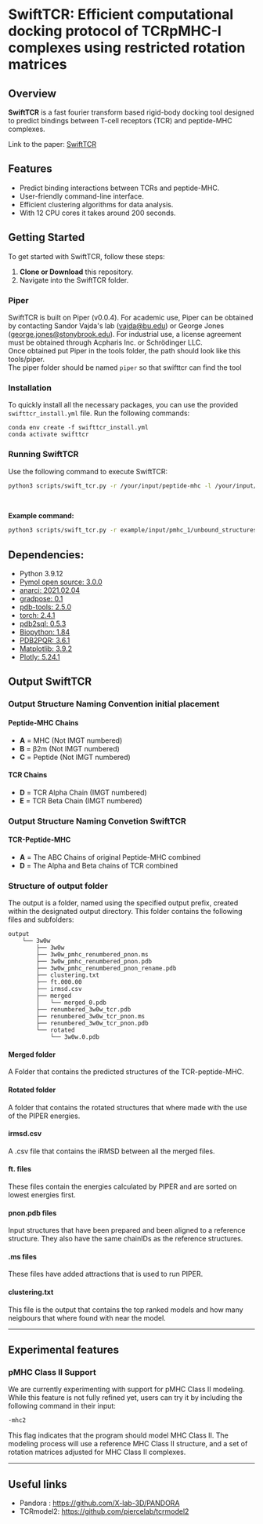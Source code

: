 # SwiftTCR: Efficient computational docking protocol of TCRpMHC-I complexes using restricted rotation matrices

## Overview
**SwiftTCR** is a fast fourier transform based rigid-body docking tool designed to predict bindings between T-cell receptors (TCR) and peptide-MHC complexes.

Link to the paper: [SwiftTCR](https://www.biorxiv.org/content/10.1101/2024.05.27.596020v2.full)

## Features
- Predict binding interactions between TCRs and peptide-MHC.
- User-friendly command-line interface.
- Efficient clustering algorithms for data analysis.
- With 12 CPU cores it takes around 200 seconds.

## Getting Started

To get started with SwiftTCR, follow these steps:

1. **Clone or Download** this repository.
2. Navigate into the SwiftTCR folder.

### Piper

SwiftTCR is built on Piper (v0.0.4). For academic use, Piper can be obtained by contacting Sandor Vajda's lab (vajda@bu.edu) or George Jones (george.jones@stonybrook.edu). For industrial use, a license agreement must be obtained through Acpharis Inc. or Schrödinger LLC. <br/>
Once obtained put Piper in the tools folder, the path should look like this tools/piper.<br>
The piper folder should be named ```piper``` so that swifttcr can find the tool

### Installation

To quickly install all the necessary packages, you can use the provided `swifttcr_install.yml` file. Run the following commands:

```
conda env create -f swifttcr_install.yml
conda activate swifttcr 
```

### Running SwiftTCR
Use the following command to execute SwiftTCR:

```bash
python3 scripts/swift_tcr.py -r /your/input/peptide-mhc -l /your/input/tcr -o output_directory -op output_prefix -c number_of_cores -t clustering_threshold (default=3) -m amount_of_models_generated
```
<br />

**Example command:**
```bash
python3 scripts/swift_tcr.py -r example/input/pmhc_1/unbound_structures/3w0w/3w0w_pmhc_renumbered.pdb -l example/input/pmhc_1/unbound_structures/3w0w/3w0w_tcr.pdb -o example/output/ -op first_test -c 6 -t 3 -m 100
```

## Dependencies:
* Python 3.9.12
* [Pymol open source: 3.0.0](https://github.com/schrodinger/pymol-open-source)
* [anarci: 2021.02.04](https://github.com/oxpig/ANARCI) 
* [gradpose: 0.1](https://github.com/X-lab-3D/GradPose)
* [pdb-tools: 2.5.0](http://www.bonvinlab.org/pdb-tools/)
* [torch: 2.4.1](https://pytorch.org/)
* [pdb2sql: 0.5.3](https://github.com/DeepRank/pdb2sql)
* [Biopython: 1.84](https://biopython.org/)
* [PDB2PQR: 3.6.1](https://github.com/Electrostatics/pdb2pqr)
* [Matplotlib: 3.9.2](https://matplotlib.org/)
* [Plotly: 5.24.1](https://plotly.com/)

## Output SwiftTCR

### Output Structure Naming Convention initial placement

#### Peptide-MHC Chains
- **A** = MHC (Not IMGT numbered)
- **B** = β2m (Not IMGT numbered)
- **C** = Peptide (Not IMGT numbered)

#### TCR Chains
- **D** = TCR Alpha Chain (IMGT numbered)
- **E** = TCR Beta Chain (IMGT numbered)

### Output Structure Naming Convetion SwiftTCR

#### TCR-Peptide-MHC
- **A** = The ABC Chains of original Peptide-MHC combined
- **D** = The Alpha and Beta chains of TCR combined

### Structure of output folder
The output is a folder, named using the specified output prefix, created within the designated output directory. This folder contains the following files and subfolders:
```
output
    └── 3w0w
        ├── 3w0w
        ├── 3w0w_pmhc_renumbered_pnon.ms
        ├── 3w0w_pmhc_renumbered_pnon.pdb
        ├── 3w0w_pmhc_renumbered_pnon_rename.pdb
        ├── clustering.txt
        ├── ft.000.00
        ├── irmsd.csv
        ├── merged
        │   └── merged_0.pdb
        ├── renumbered_3w0w_tcr.pdb
        ├── renumbered_3w0w_tcr_pnon.ms
        ├── renumbered_3w0w_tcr_pnon.pdb
        └── rotated
            └── 3w0w.0.pdb
```

#### Merged folder
A Folder that contains the predicted structures of the TCR-peptide-MHC.

#### Rotated folder
A folder that contains the rotated structures that where made with the use of the PIPER energies.

#### irmsd.csv
A .csv file that contains the iRMSD between all the merged files.

#### ft. files
These files contain the energies calculated by PIPER and are sorted on lowest energies first.

#### pnon.pdb files
Input structures that have been prepared and been aligned to a reference structure. They also have the same chainIDs as the reference structures.

#### .ms files
These files have added attractions that is used to run PIPER.

#### clustering.txt
This file is the output that contains the top ranked models and how many neigbours that where found with near the model.

----

## Experimental features

### pMHC Class II Support
We are currently experimenting with support for pMHC Class II modeling. While this feature is not fully refined yet, users can try it by including the following command in their input:

```bash
-mhc2
```
This flag indicates that the program should model MHC Class II. The modeling process will use a reference MHC Class II structure, and a set of rotation matrices adjusted for MHC Class II complexes.

----

## Useful links

* Pandora : https://github.com/X-lab-3D/PANDORA
* TCRmodel2: https://github.com/piercelab/tcrmodel2
